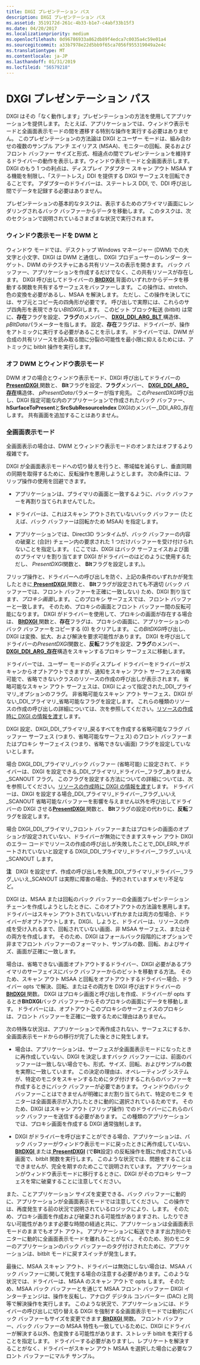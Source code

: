 ```yaml
---
title: DXGI プレゼンテーション パス
description: DXGI プレゼンテーション パス
ms.assetid: 3519172d-261c-4b33-b1e7-c4abf33b15f3
ms.date: 04/20/2017
ms.localizationpriority: medium
ms.openlocfilehash: 0d96786933a862db89f4edca7c0035a4c59e01a4
ms.sourcegitcommit: a33b7978e22d5bb9f65ca7056f955319049a2e4c
ms.translationtype: MT
ms.contentlocale: ja-JP
ms.lasthandoff: 01/31/2019
ms.locfileid: "56579218"
---
```

# <a name="dxgi-presentation-path"></a>DXGI プレゼンテーション パス


DXGI はその「なく動作します」プレゼンテーションの方法を使用してアプリケーションを提供します。 たとえば、アプリケーションでは、ウィンドウ表示モードと全画面表示モードの間を遷移する特別な操作を実行する必要はありません。 このプレゼンテーションの方法論は DXGI とユーザー モードは、組み合わせの複数のサンプル アンチ エイリアス (MSAA)、モニターの回転、戻るおよびフロント バッファー サイズと形式、相違点の間でプレゼンテーションを維持するドライバーの動作を表示します。ウィンドウ表示モードと全画面表示します。 DXGI のもう 1 つの利点は、ディスプレイ アダプター スキャン アウト MSAA する機能を制限し、「ステートレス」DDI を提供する DXGI サーフェスを回転できることです。 アダプターのドライバーは、ステートレス DDI, で、DDI 呼び出し間でデータを記録する必要はありません。

プレゼンテーションの基本的なタスクは、表示するためのプライマリ画面にレンダリングされるバック バッファーからデータを移動します。 このタスクは、次のセクションで説明されているさまざまな状況で実行されます。

### <a name="span-idwindowedmodewithdwmonspanspan-idwindowedmodewithdwmonspanwindowed-mode-with-dwm-on"></a><span id="windowed_mode_with_dwm_on"></span><span id="WINDOWED_MODE_WITH_DWM_ON"></span>ウィンドウ表示モードを DWM と

ウィンドウ モードでは、デスクトップ Windows マネージャー (DWM) での大文字と小文字、DXGI は DWM と通信し、DXGI プロデューサーのレンダー ターゲット、DWM のテクスチャにある共有リソースの表示を開きます。 バック バッファー、アプリケーションを作成するだけでなく、この共有リソースが存在します。 DXGI 呼び出してドライバーの[ **BltDXGI** ](https://msdn.microsoft.com/library/windows/hardware/ff538252)背面のいずれかからデータを移動する関数を共有するサーフェスをバッファーします。 この操作は、stretch、色の変換を必要があるし、MSAA を解決します。 ただし、この操作を決してには、サブ元とコピー先の四角形が必要です。 呼び出しで実際には、これらのサブ四角形を表現できない*BltDXGI*します。 このビット ブロック転送 (bitblt) は常に、**存在**フラグを設定、**フラグ**のメンバー、 [ **DXGI\_DDI\_ARG\_BLT** ](https://msdn.microsoft.com/library/windows/hardware/ff557447)構造体、 *pBltData*パラメーターを指します。 設定、**存在**フラグは、ドライバーが、操作をアトミックに実行する必要があることを示します。 ドライバーでは、DWM が合成の共有リソースを読み取る間に分裂の可能性を最小限に抑えるためには、アトミックに bitblt 操作を実行します。

### <a name="span-idwindowedmodewithdwmoffspanspan-idwindowedmodewithdwmoffspanwindowed-mode-with-dwm-off"></a><span id="windowed_mode_with_dwm_off"></span><span id="WINDOWED_MODE_WITH_DWM_OFF"></span>オフ DWM とウィンドウ表示モード

DWM オフの場合とウィンドウ表示モード、DXGI 呼び出してドライバーの[ **PresentDXGI** ](https://msdn.microsoft.com/library/windows/hardware/ff569179)関数と、 **Blt**フラグを設定、**フラグ**メンバー、 [ **DXGI\_DDI\_ARG\_存在**](https://msdn.microsoft.com/library/windows/hardware/ff557464)構造体、 *pPresentData*パラメーターが指す宛先。 この*PresentDXGI*呼び出し、DXGI 指定可能な内のアプリケーションで作成されたバック バッファー、 **hSurfaceToPresent**と**SrcSubResourceIndex** DXGIのメンバー\_DDI\_ARG\_存在します。 共有画面を追加することはありません。

### <a name="span-idfullscreenmodespanspan-idfullscreenmodespanfull-screen-mode"></a><span id="full_screen_mode"></span><span id="FULL_SCREEN_MODE"></span>全画面表示モード

全画面表示の場合は、DWM とウィンドウ表示モードのオンまたはオフするより複雑です。

DXGI が全画面表示モードへの切り替えを行うと、帯域幅を減らすし、垂直同期の同期を取得するために、反転操作を悪用しようとします。 次の条件には、フリップ操作の使用を回避できます。

-   アプリケーションは、プライマリの画面と一致するように、バック バッファーを再割り当てられませんでした。

-   ドライバーは、これはスキャン アウトされていないバック バッファー (たとえば、バック バッファーは回転かため MSAA) を指定します。

-   アプリケーションでは、Direct3D ランタイムが、バック バッファーの内容の破棄と (合計) チェーン内の要求された 1 つだけバッファーを受け付けられないことを指定します。 (ここでは、DXGI はバック サーフェイスおよび面のプライマリを割り当てます DXGI がドライバーのはどのように使用するただし、 *PresentDXGI*関数と、 **Blt**フラグを設定します。)。

フリップ操作と、ドライバーへの呼び出しを防ぐ、上記の条件のいずれかが発生したときに[ **PresentDXGI** ](https://msdn.microsoft.com/library/windows/hardware/ff569179)関数と、 **Blt**フラグが設定されても不適切 (バック バッファーでは、フロント バッファーを正確に一致しない) ため、DXGI 割り当てます、*プロキシ画面*します。 このプロキシ サーフェスでは、フロント バッファーと一致します。 そのため、プロキシの画面とフロント バッファー間の反転可能になります。 DXGI がドライバーを使用して、プロキシの画面が存在する場合は、 [ **BltDXGI** ](https://msdn.microsoft.com/library/windows/hardware/ff538252)関数と、**存在**フラグは、プロキシの画面に、アプリケーションのバック バッファーをコピーする (0) をクリアします。 この*BltDXGI*呼び出し、DXGI は変換、拡大、および解決を要求可能性があります。 DXGI を呼び出してドライバーの*PresentDXGI*関数と、**反転**フラグを設定、**フラグ**のメンバー、 [ **DXGI\_DDI\_ARG\_存在**](https://msdn.microsoft.com/library/windows/hardware/ff557464)構造をスキャンするプロキシ サーフェスに移動します。

ドライバーでは、ユーザー モードのディスプレイ ドライバーをドライバーがスキャンからオプトアウトできますが、通知をスキャン アウト サーフェスの省略可能で、省略できないクラスのリソースの作成の呼び出しが表示されます。 省略可能なスキャン アウト サーフェスは、DXGI によって指定された\_DDI\_プライマリ\_オプションのフラグ。 非省略可能なスキャン アウト サーフェス、DXGI がない\_DDI\_プライマリ\_省略可能なフラグを設定します。 これらの種類のリソースの作成の呼び出しの詳細については、次を参照してください。[リソースの作成時に DXGI の情報を渡す](passing-dxgi-information-at-resource-creation-time.md)します。

DXGI 設定、DXGI\_DDI\_プライマリ\_戻るすべてを作成する省略可能なフラグ バッファー サーフェス (つまり、省略可能なサーフェス) のフロント バッファーまたはプロキシ サーフェイス (つまり、省略できない画面) フラグを設定していないとします。

場合 DXGI\_DDI\_プライマリ\_バック バッファー (省略可能) に設定されて、ドライバーは、DXGI を設定できる\_DDI\_プライマリ\_ドライバー\_フラグ\_ありません\_SCANOUT フラグ。 このフラグを設定する方法についての詳細については、次を参照してください。[リソースの作成時に DXGI の情報を渡す](passing-dxgi-information-at-resource-creation-time.md)します。 ドライバーは、DXGI を設定する場合\_DDI\_プライマリ\_ドライバー\_フラグ\_いいえ\_SCANOUT 省略可能なバッファーを影響を与えません以外を呼び出してドライバーの DXGI させる[**PresentDXGI** ](https://msdn.microsoft.com/library/windows/hardware/ff569179)関数と、 **Blt**フラグの設定の代わりに、**反転**フラグを設定します。

場合 DXGI\_DDI\_プライマリ\_フロント バッファーまたはプロキシの画面のオプションが設定されていない、ドライバーが無効にできますスキャン アウト DXGI のエラー コードでリソースの作成の呼び出しが失敗したことで\_DDI\_ERR\_サポートされていないと設定する DXGI\_DDI\_プライマリ\_ドライバー\_フラグ\_いいえ\_SCANOUT します。

**注**   DXGI を設定せず、作成の呼び出しを失敗\_DDI\_プライマリ\_ドライバー\_フラグ\_いいえ\_SCANOUT は実際に障害の場合、予約されていますメモリ不足など。

 

DXGI は、MSAA または回転のバック バッファーの全画面プレゼンテーション チェーンを作成しようとしたときに、このオプトアウトの方法論を悪用します。 ドライバーはスキャン アウトされていないいずれかまたは両方の型場合、ドライバーがオプトアウトします。DXGI、しようと、ドライバーは、リソースの作成を受け入れるまで、回転されていない画面、非 MSAA サーフェス、またはその両方を作成します。 そのため、DXGI はフォールバック段階的にオプションで非までフロント バッファーのフォーマット、サンプルの数、回転、およびサイズ、画面が正確に一致します。

場合は、省略できない画面オプトアウトするドライバー、DXGI 必要があるプライマリのサーフェイスにバック バッファーからのビットを移動する方法。 そのため、スキャン アウト MSAA と回転をオプトアウトするドライバー場合、ドライバー opts で解決、回転、またはその両方を DXGI 呼び出すドライバーの[ **BltDXGI** ](https://msdn.microsoft.com/library/windows/hardware/ff538252)関数。 DXGI はプロキシ画面と呼び出しを作成、ドライバーが opts するとき**BltDXGI**バック バッファーからそのプロキシの画面にデータを移動します。 ドライバーには、オプトアウトこのプロキシのサーフェイスのプロキシは、フロント バッファーを正確に一致するために理由はありません。

次の特殊な状況は、アプリケーションで再作成されない、サーフェスにするか、全画面表示モードからの移行が完了した後ときに発生します。

-   場合は、アプリケーションは、サーフェスが全画面表示モードになったときに再作成していない、DXGI を決定しますバック バッファーには、前面のバッファーは一致しない場合でも、形式、サイズ、回転、およびサンプルの数を実際に一致しています。 この決定の理由は、オペレーティング システムが、特定のモニタをスキャンするためにタグ付けするこれらのバッファーを作成するときにバック バッファーが必要であります。 ウィンドウのバック バッファーことはできませんが明確にまだ割り当てられて、特定のモニタ モニターは全画面表示が入力したときに動的に選択されているためです。 そのため、DXGI はスキャン アウト (フリップ操作) でのドライバーにこれらのバック バッファーを送信する必要があります。 この種類のアプリケーションでは、プロキシ画面を作成する DXGI 通常強制します。

-   DXGI がドライバーを呼び出すことができる場合、アプリケーションは、バック バッファーがウィンドウ表示モードに戻ったときに再作成していない、 [ **BltDXGI** ](https://msdn.microsoft.com/library/windows/hardware/ff538252)または[ **PresentDXGI**](https://msdn.microsoft.com/library/windows/hardware/ff569179) (で**Blt**設定) の反転操作を既に作成されている画面で、bitblt 関数を実行します。 このような状況では、問題をすることはできませんが、完全を期すのためここで説明されています。 アプリケーションがウィンドウ表示モードに移行するときに、DXGI がそのプロキシ サーフェスを常に破棄することに注意してください。

また、ことアプリケーション サイズを変更できる、バック バッファーに動的に、アプリケーションが全画面表示モードでは注意してください。 この操作では、再度発生する前の状況で説明されているロジックにより、します。 そのため、プロキシ画面を作成および破棄される可能性がありますされ、したりできない可能性があります必要な時間の経過と共に、アプリケーションは全画面表示モードのままでもオプト アウト。 アプリケーションに転送できます出力別のモニターに動的に全画面表示モードを離れることがなく。 そのため、別のモニターのアプリケーションのバック バッファーのタグ付けされたために、アプリケーションは、bitblt モードに戻すスイッチが発生します。

最後に、MSAA スキャン アウト、ドライバーは無効にしない場合は、MSAA バック バッファーに関して発生する場合の注意する必要があります。このような状況では、ドライバーは、MSAA のスキャン アウトで opts します。 そのため、MSAA バック バッファーとを通じて MSAA フロント バッファー DXGI インターチェンジは、操作を反転し、アナログ デジタル コンバーター (DAC) と同等で解決操作を実行します。 このような状況で、アプリケーションには、ドライバーの呼び出しに切り替える DXGI を強制する全画面表示モードでは動的にバック バッファーもサイズを変更できます[ **BltDXGI** ](https://msdn.microsoft.com/library/windows/hardware/ff538252)関数。 フロント バッファー、バック バッファーの MSAA 特性も一致しているために、DXGI にドライバーが解決する以外、色変換する可能性があります、ストレッチ bitblt を実行することを指定します。 ドライバーする必要がありますし、レプリケートを解決することがなく、ドライバーがスキャン アウト MSAA を選択した場合に必要なフロント バッファーにマルチ サンプル。

 

 





